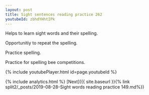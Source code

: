 ```yaml
---
layout: post
title: Sight sentences reading practice 262
youtubeId: zbhdYHhtIPk
---
```

 
 
Helps to learn sight words and their spelling.

Opportunitiy to repeat the spelling. 

Practice spelling. 
 
Practice for spelling bee competitions. 
 
{% include youtubePlayer.html id=page.youtubeId %}
 
 
{% include analytics.html %} 
[Next]({{ site.baseurl }}{% link  split2/_posts/2019-08-28-Sight words reading practice 149.md%})
 
